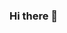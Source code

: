 ### Hi there 👋

<!--
**Tecnoparadise/Tecnoparadise** is a ✨ _special_ ✨ repository because its `README.md` (this file) appears on your GitHub profile.

Here are some ideas to get you started:

- 🔭 I’m currently working on cineplanet
- 🌱 I’m currently learning ...
- 👯 I’m looking to collaborate on project
- 🤔 I’m looking for help with ...
- 💬 Ask me about ...
- 📫 How to reach me: Miguel Angel felix Ramos
- 😄 Pronouns: miki
- ⚡ Fun fact: confundi la harina por coca.
-->
